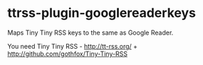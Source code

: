 ttrss-plugin-googlereaderkeys
=============================

Maps Tiny Tiny RSS keys to the same as Google Reader.

You need Tiny Tiny RSS - http://tt-rss.org/ + http://github.com/gothfox/Tiny-Tiny-RSS
